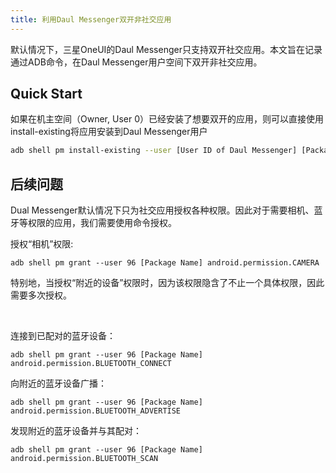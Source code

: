 ```yaml
---
title: 利用Daul Messenger双开非社交应用
---
```

默认情况下，三星OneUI的Daul Messenger只支持双开社交应用。本文旨在记录通过ADB命令，在Daul Messenger用户空间下双开非社交应用。

## Quick Start

如果在机主空间（Owner, User 0）已经安装了想要双开的应用，则可以直接使用install-existing将应用安装到Daul Messenger用户
``` bash
adb shell pm install-existing --user [User ID of Daul Messenger] [Package Name]
```

## 后续问题
Dual Messenger默认情况下只为社交应用授权各种权限。因此对于需要相机、蓝牙等权限的应用，我们需要使用命令授权。

授权“相机”权限:
```
adb shell pm grant --user 96 [Package Name] android.permission.CAMERA

```

特别地，当授权“附近的设备”权限时，因为该权限隐含了不止一个具体权限，因此需要多次授权。

<br>

连接到已配对的蓝牙设备：
```
adb shell pm grant --user 96 [Package Name] android.permission.BLUETOOTH_CONNECT
```

向附近的蓝牙设备广播：
```
adb shell pm grant --user 96 [Package Name] android.permission.BLUETOOTH_ADVERTISE
```

发现附近的蓝牙设备并与其配对：
```
adb shell pm grant --user 96 [Package Name] android.permission.BLUETOOTH_SCAN
```

